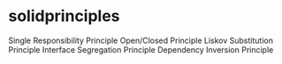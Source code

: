 # solidprinciples
Single Responsibility Principle
Open/Closed Principle
Liskov Substitution Principle
Interface Segregation Principle
Dependency Inversion Principle
